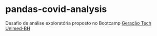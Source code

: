 # pandas-covid-analysis

Desafio de análise exploratória proposto no Bootcamp [Geração Tech Unimed-BH](https://web.dio.me/track/geracao-tech-unimed-bh-ciencia-de-dados)
